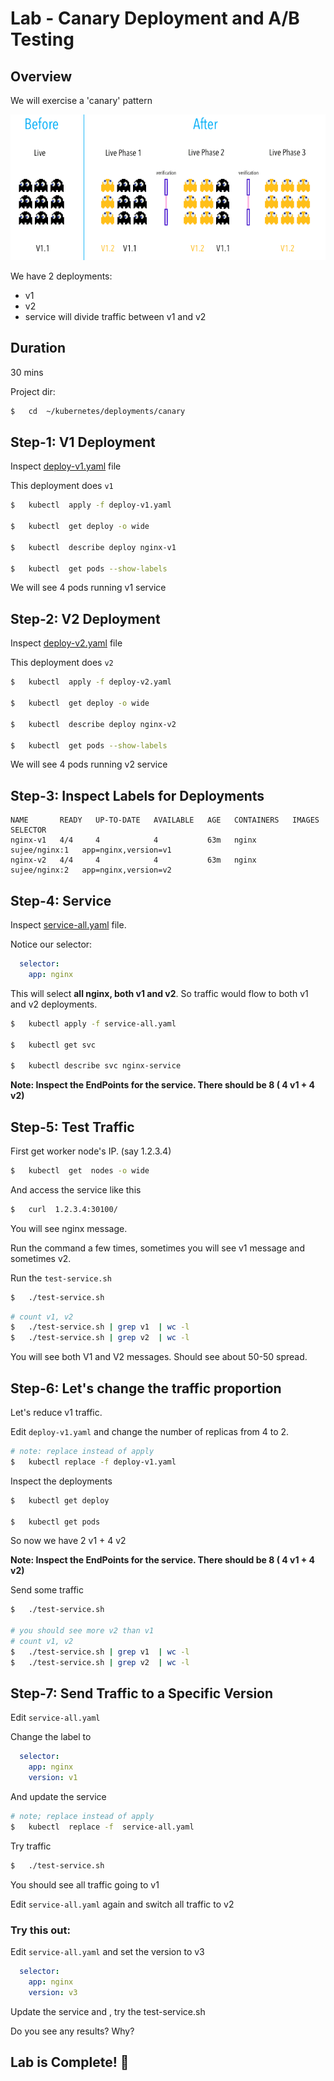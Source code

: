 <link rel='stylesheet' href='../../assets/css/main.css'/>

# Lab - Canary Deployment  and A/B Testing

## Overview

We will exercise a 'canary' pattern

<img src="../../assets/images/deployment-canary-1.png" />

We have 2 deployments:

- v1
- v2
- service will divide traffic between v1 and v2

## Duration

30 mins

Project dir:

```bash
$   cd  ~/kubernetes/deployments/canary
```

## Step-1: V1 Deployment

Inspect [deploy-v1.yaml](deploy-v1.yaml) file

This deployment does `v1`

```bash
$   kubectl  apply -f deploy-v1.yaml

$   kubectl  get deploy -o wide

$   kubectl  describe deploy nginx-v1

$   kubectl  get pods --show-labels
```

We will see 4 pods running v1 service

## Step-2: V2 Deployment

Inspect [deploy-v2.yaml](deploy-v2.yaml) file

This deployment does `v2`

```bash
$   kubectl  apply -f deploy-v2.yaml

$   kubectl  get deploy -o wide

$   kubectl  describe deploy nginx-v2

$   kubectl  get pods --show-labels
```

We will see 4 pods running v2 service

## Step-3: Inspect Labels for Deployments

```console
NAME       READY   UP-TO-DATE   AVAILABLE   AGE   CONTAINERS   IMAGES          SELECTOR
nginx-v1   4/4     4            4           63m   nginx        sujee/nginx:1   app=nginx,version=v1
nginx-v2   4/4     4            4           63m   nginx        sujee/nginx:2   app=nginx,version=v2
```

## Step-4: Service

Inspect [service-all.yaml](service-all.yaml) file.

Notice our selector:

```yaml
  selector:
    app: nginx
```

This will select **all nginx, both v1 and v2**.  So traffic would flow to both v1 and v2 deployments.

```bash
$   kubectl apply -f service-all.yaml

$   kubectl get svc

$   kubectl describe svc nginx-service
```

**Note: Inspect the EndPoints for the service.  There should be 8 ( 4 v1 + 4 v2)**

## Step-5: Test Traffic

First get worker node's IP. (say 1.2.3.4)

```bash
$   kubectl  get  nodes -o wide
```

And access the service like this

```bash
$   curl  1.2.3.4:30100/
```

You will see nginx message.

Run the command a few times, sometimes you will see v1 message and sometimes v2.

Run the `test-service.sh`

```bash
$   ./test-service.sh
```

```bash
# count v1, v2
$   ./test-service.sh | grep v1  | wc -l
$   ./test-service.sh | grep v2  | wc -l
```

You will see both V1 and V2 messages.  Should see about 50-50 spread.

## Step-6: Let's change the traffic proportion

Let's reduce v1 traffic.

Edit `deploy-v1.yaml` and change the number of replicas from 4 to 2.

```bash
# note: replace instead of apply
$   kubectl replace -f deploy-v1.yaml
```

Inspect the deployments

```bash
$   kubectl get deploy

$   kubectl get pods
```

So now we have 2 v1 + 4 v2

**Note: Inspect the EndPoints for the service.  There should be 8 ( 4 v1 + 4 v2)**

Send some traffic

```bash
$   ./test-service.sh

# you should see more v2 than v1
# count v1, v2
$   ./test-service.sh | grep v1  | wc -l
$   ./test-service.sh | grep v2  | wc -l
```

## Step-7: Send Traffic to a Specific Version

Edit `service-all.yaml`

Change the label to 

```yaml
  selector:
    app: nginx
    version: v1
```

And update the service

```bash
# note; replace instead of apply
$   kubectl  replace -f  service-all.yaml
```

Try traffic

```bash
$   ./test-service.sh
```

You should see all traffic going to v1

Edit `service-all.yaml` again and switch all traffic to v2

### Try this out:

Edit `service-all.yaml` and set the version to v3

```yaml
  selector:
    app: nginx
    version: v3
```

Update the service and , try the test-service.sh

Do you see any results?  Why?

## Lab is Complete! 👏